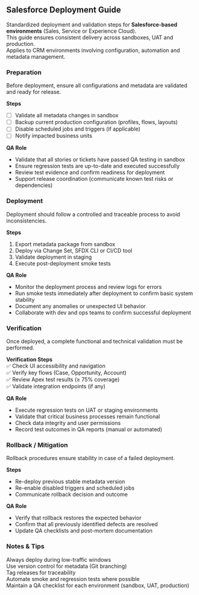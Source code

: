 ## Salesforce Deployment Guide

Standardized deployment and validation steps for **Salesforce-based environments** (Sales, Service or Experience Cloud).  
This guide ensures consistent delivery across sandboxes, UAT and production.  
Applies to CRM environments involving configuration, automation and metadata management.


### Preparation
Before deployment, ensure all configurations and metadata are validated and ready for release.

**Steps**
- [ ] Validate all metadata changes in sandbox  
- [ ] Backup current production configuration (profiles, flows, layouts)  
- [ ] Disable scheduled jobs and triggers (if applicable)  
- [ ] Notify impacted business units  

**QA Role**  
- Validate that all stories or tickets have passed QA testing in sandbox  
- Ensure regression tests are up-to-date and executed successfully  
- Review test evidence and confirm readiness for deployment  
- Support release coordination (communicate known test risks or dependencies)
  

### Deployment
Deployment should follow a controlled and traceable process to avoid inconsistencies.

**Steps**
1. Export metadata package from sandbox  
2. Deploy via Change Set, SFDX CLI or CI/CD tool  
3. Validate deployment in staging  
4. Execute post-deployment smoke tests  

**QA Role**  
- Monitor the deployment process and review logs for errors  
- Run smoke tests immediately after deployment to confirm basic system stability  
- Document any anomalies or unexpected UI behavior  
- Collaborate with dev and ops teams to confirm successful deployment


### Verification
Once deployed, a complete functional and technical validation must be performed.

**Verification Steps**  
✅ Check UI accessibility and navigation  
✅ Verify key flows (Case, Opportunity, Account)  
✅ Review Apex test results (≥ 75% coverage)  
✅ Validate integration endpoints (if any)  

**QA Role**  
- Execute regression tests on UAT or staging environments   
- Validate that critical business processes remain functional    
- Check data integrity and user permissions  
- Record test outcomes in QA reports (manual or automated)  


### Rollback / Mitigation   
Rollback procedures ensure stability in case of a failed deployment.  

**Steps**  
- Re-deploy previous stable metadata version  
- Re-enable disabled triggers and scheduled jobs    
- Communicate rollback decision and outcome  

**QA Role**  
- Verify that rollback restores the expected behavior   
- Confirm that all previously identified defects are resolved    
- Update QA checklists and post-mortem documentation  


### Notes & Tips  
Always deploy during low-traffic windows  
Use version control for metadata (Git branching)  
Tag releases for traceability  
Automate smoke and regression tests where possible  
Maintain a QA checklist for each environment (sandbox, UAT, production)  

